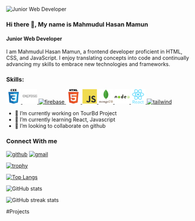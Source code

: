 ![Junior Web Developer](https://i.ibb.co/W0MJmJm/github-header-image.png)

### Hi there 👋, My name is Mahmudul Hasan Mamun
#### Junior Web Developer

I am Mahmudul Hasan Mamun, a frontend developer proficient in HTML, CSS, and JavaScript. I enjoy translating concepts into code and continually advancing my skills to embrace new technologies and frameworks.

### Skills:
<p align="left"> <a href="https://www.w3schools.com/css/" target="_blank" rel="noreferrer"> <img src="https://raw.githubusercontent.com/devicons/devicon/master/icons/css3/css3-original-wordmark.svg" alt="css3" width="40" height="40"/> </a> <a href="https://expressjs.com" target="_blank" rel="noreferrer"> <img src="https://raw.githubusercontent.com/devicons/devicon/master/icons/express/express-original-wordmark.svg" alt="express" width="40" height="40"/> </a> <a href="https://firebase.google.com/" target="_blank" rel="noreferrer"> <img src="https://www.vectorlogo.zone/logos/firebase/firebase-icon.svg" alt="firebase" width="40" height="40"/> </a> <a href="https://www.w3.org/html/" target="_blank" rel="noreferrer"> <img src="https://raw.githubusercontent.com/devicons/devicon/master/icons/html5/html5-original-wordmark.svg" alt="html5" width="40" height="40"/> </a> <a href="https://developer.mozilla.org/en-US/docs/Web/JavaScript" target="_blank" rel="noreferrer"> <img src="https://raw.githubusercontent.com/devicons/devicon/master/icons/javascript/javascript-original.svg" alt="javascript" width="40" height="40"/> </a> <a href="https://www.mongodb.com/" target="_blank" rel="noreferrer"> <img src="https://raw.githubusercontent.com/devicons/devicon/master/icons/mongodb/mongodb-original-wordmark.svg" alt="mongodb" width="40" height="40"/> </a> <a href="https://nodejs.org" target="_blank" rel="noreferrer"> <img src="https://raw.githubusercontent.com/devicons/devicon/master/icons/nodejs/nodejs-original-wordmark.svg" alt="nodejs" width="40" height="40"/> </a> <a href="https://reactjs.org/" target="_blank" rel="noreferrer"> <img src="https://raw.githubusercontent.com/devicons/devicon/master/icons/react/react-original-wordmark.svg" alt="react" width="40" height="40"/> </a> <a href="https://tailwindcss.com/" target="_blank" rel="noreferrer"> <img src="https://www.vectorlogo.zone/logos/tailwindcss/tailwindcss-icon.svg" alt="tailwind" width="40" height="40"/> </a> </p>

- 🔭 I’m currently working on TourBd Project 
- 🌱 I’m currently learning React, Javascript 
- 👯 I’m looking to collaborate on github 


### Connect With me
[<img src='https://cdn.jsdelivr.net/npm/simple-icons@3.0.1/icons/github.svg' alt='github' height='40'>](https://github.com/mamunhero)  [<img src='https://cdn.jsdelivr.net/npm/simple-icons@3.0.1/icons/gmail.svg' alt='gmail' height='40'>](mamunhasan0607@gmail.com)  

[![trophy](https://github-profile-trophy.vercel.app/?username=mamunhero)](https://github.com/ryo-ma/github-profile-trophy)

[![Top Langs](https://github-readme-stats.vercel.app/api/top-langs/?username=mamunhero)](https://github.com/anuraghazra/github-readme-stats)

![GitHub stats](https://github-readme-stats.vercel.app/api?username=mamunhero&show_icons=true)  

![GitHub streak stats](https://streak-stats.demolab.com/?user=mamunhero)  

#Projects
